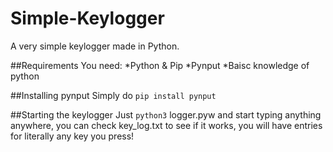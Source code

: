 # Simple-Keylogger
A very simple keylogger made in Python.

##Requirements
You need:
*Python & Pip
*Pynput
*Baisc knowledge of python

##Installing pynput
Simply do `pip install pynput`

##Starting the keylogger
Just `python3` logger.pyw and start typing anything anywhere, you can check key_log.txt to see if it works, you will have entries for literally any key you press!
